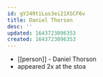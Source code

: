 ```yaml
---
id: gY249tiLus3ei21XSCF6v
title: Daniel Thorson
desc: ''
updated: 1643723096353
created: 1643723096353
---
```



- [[person]] - Daniel Thorson
- appeared 2x at the stoa

